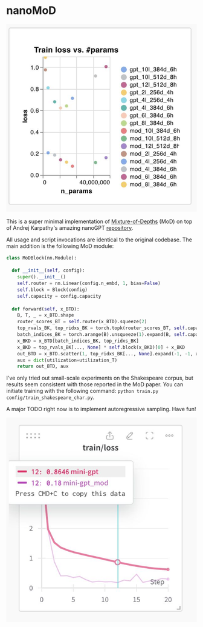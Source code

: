 
# nanoMoD

![isoFLOP plot](assets/mod_isoflop.jpeg)

This is a super minimal implementation of [Mixture-of-Depths](https://arxiv.org/abs/2404.02258) (MoD) on top of Andrej Karpathy's amazing nanoGPT [repository](https://github.com/karpathy/nanoGPT). 

All usage and script invocations are identical to the original codebase. The main addition is the following MoD module:

```python
class MoDBlock(nn.Module):

  def __init__(self, config):
    super().__init__()
    self.router = nn.Linear(config.n_embd, 1, bias=False)
    self.block = Block(config)
    self.capacity = config.capacity

  def forward(self, x_BTD):
    B, T, _ = x_BTD.shape
    router_scores_BT = self.router(x_BTD).squeeze(2)
    top_rvals_BK, top_ridxs_BK = torch.topk(router_scores_BT, self.capacity, dim=1)
    batch_indices_BK = torch.arange(B).unsqueeze(1).expand(B, self.capacity)
    x_BKD = x_BTD[batch_indices_BK, top_ridxs_BK]
    x_BKD = top_rvals_BK[..., None] * self.block(x_BKD)[0] + x_BKD
    out_BTD = x_BTD.scatter(1, top_ridxs_BK[..., None].expand(-1, -1, x_BTD.shape[-1]), x_BKD)
    aux = dict(utilization=utilization_T)
    return out_BTD, aux
```

I've only tried out small-scale experiments on the Shakespeare corpus, but results seem consistent with those reported in the MoD paper. You can initiate training with the following command: `python train.py config/train_shakespeare_char.py`. 


A major TODO right now is to implement autoregressive sampling. Have fun! 

![loss](assets/mod_loss_curve.jpeg)
